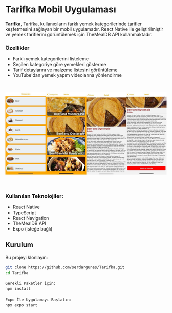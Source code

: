 # **Tarifka Mobil Uygulaması**  
**Tarifka**, Tarifka, kullanıcıların farklı yemek kategorilerinde tarifler keşfetmesini sağlayan bir mobil uygulamadır. React Native ile geliştirilmiştir ve yemek tariflerini görüntülemek için TheMealDB API kullanmaktadır.  

### **Özellikler**  

- Farklı yemek kategorilerini listeleme  
- Seçilen kategoriye göre yemekleri gösterme 
- Tarif detaylarını ve malzeme listesini görüntüleme
- YouTube'dan yemek yapım videolarına yönlendirme

<br>

![ApplicationImage](https://github.com/serdargunes/Tarifka/blob/main/TarifkaImage/WhatsApp%20Image%202025-03-02%20at%2016.26.38.jpeg)

<br>

### **Kullanılan Teknolojiler:** 

- React Native
- TypeScript
- React Navigation
- TheMealDB API
- Expo (isteğe bağlı)

## **Kurulum**  

Bu projeyi klonlayın:  
```bash
git clone https://github.com/serdargunes/Tarifka.git
cd Tarifka

Gerekli Paketler İçin:
npm install

Expo İle Uygulamayı Başlatın:
npx expo start




